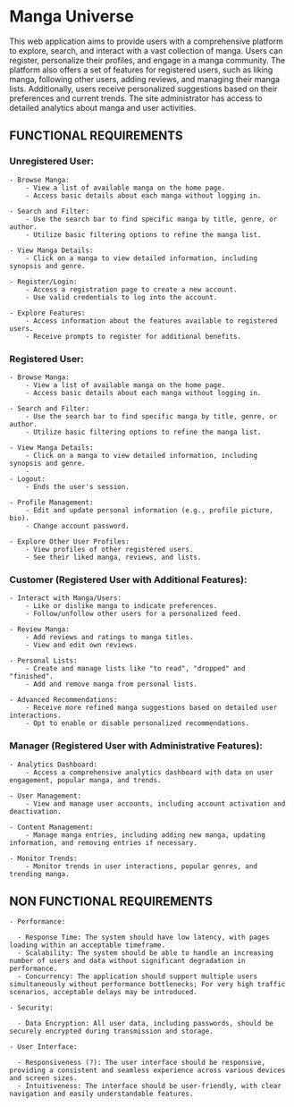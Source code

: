 # Manga Universe

This web application aims to provide users with a comprehensive platform to explore, search, and interact with a vast collection of manga. Users can register, personalize their profiles, and engage in a manga community. The platform also offers a set of features for registered users, such as liking manga, following other users, adding reviews, and managing their manga lists. Additionally, users receive personalized suggestions based on their preferences and current trends. The site administrator has access to detailed analytics about manga and user activities.

## FUNCTIONAL REQUIREMENTS

### Unregistered User:

    - Browse Manga:
        - View a list of available manga on the home page.
        - Access basic details about each manga without logging in.

    - Search and Filter:
        - Use the search bar to find specific manga by title, genre, or author.
        - Utilize basic filtering options to refine the manga list.

    - View Manga Details:
        - Click on a manga to view detailed information, including synopsis and genre.

    - Register/Login:
        - Access a registration page to create a new account.
        - Use valid credentials to log into the account.

    - Explore Features:
        - Access information about the features available to registered users.
        - Receive prompts to register for additional benefits.

### Registered User:

    - Browse Manga:
        - View a list of available manga on the home page.
        - Access basic details about each manga without logging in.

    - Search and Filter:
        - Use the search bar to find specific manga by title, genre, or author.
        - Utilize basic filtering options to refine the manga list.

    - View Manga Details:
        - Click on a manga to view detailed information, including synopsis and genre.
        - 
    - Logout:
        - Ends the user's session.

    - Profile Management:
        - Edit and update personal information (e.g., profile picture, bio).
        - Change account password.

    - Explore Other User Profiles:
        - View profiles of other registered users.
        - See their liked manga, reviews, and lists.

### Customer (Registered User with Additional Features):
   
    - Interact with Manga/Users:
        - Like or dislike manga to indicate preferences.
        - Follow/unfollow other users for a personalized feed.

    - Review Manga:
        - Add reviews and ratings to manga titles.
        - View and edit own reviews.

    - Personal Lists:
        - Create and manage lists like "to read", "dropped" and "finished".
        - Add and remove manga from personal lists.

    - Advanced Recommendations:
        - Receive more refined manga suggestions based on detailed user interactions.
        - Opt to enable or disable personalized recommendations.

### Manager (Registered User with Administrative Features):

    - Analytics Dashboard:
        - Access a comprehensive analytics dashboard with data on user engagement, popular manga, and trends.

    - User Management:
        - View and manage user accounts, including account activation and deactivation.

    - Content Management:
        - Manage manga entries, including adding new manga, updating information, and removing entries if necessary.

    - Monitor Trends:
        - Monitor trends in user interactions, popular genres, and trending manga.

## NON FUNCTIONAL REQUIREMENTS

    - Performance:

      - Response Time: The system should have low latency, with pages loading within an acceptable timeframe.
      - Scalability: The system should be able to handle an increasing number of users and data without significant degradation in performance.
      - Concurrency: The application should support multiple users simultaneously without performance bottlenecks; For very high traffic scenarios, acceptable delays may be introduced.

    - Security:

      - Data Encryption: All user data, including passwords, should be securely encrypted during transmission and storage.

    - User Interface:

      - Responsiveness (?): The user interface should be responsive, providing a consistent and seamless experience across various devices and screen sizes.
      - Intuitiveness: The interface should be user-friendly, with clear navigation and easily understandable features.

